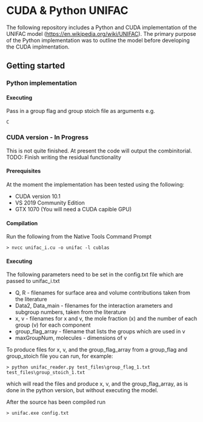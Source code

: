 # CUDA & Python UNIFAC

The following repository includes a Python and CUDA implementation of the UNIFAC model (https://en.wikipedia.org/wiki/UNIFAC). The primary purpose of the Python implementation was to outline the model before developing the CUDA implmentation.  

## Getting started

### Python implementation

#### Executing
Pass in a group flag and group stoich file as arguments e.g.
```
C
```

### CUDA version - In Progress

This is not quite finished. At present the code will output the combinitorial.
TODO: Finish writing the residual functionality

#### Prerequisites
At the moment the implementation has been tested using the following:
* CUDA version 10.1
* VS 2019 Community Edition
* GTX 1070 (You will need a CUDA capible GPU)

#### Compilation
Run the following from the Native Tools Command Prompt
```
> nvcc unifac_i.cu -o unifac -l cublas
```

#### Executing
The following parameters need to be set in the config.txt file which are passed to unifac_i.txt
* Q, R - filenames for surface area and volume contributions taken from the literature
* Data2, Data_main - filenames for the interaction arameters and subgroup numbers, taken from the literature
* x, v - filenames for x and v, the mole fraction (x) and the number of each group (v) for each component 
* group_flag_array - filename that lists the groups which are used in v
* maxGroupNum, molecules - dimensions of v

To produce files for x, v, and the group_flag_array from a group_flag and group_stoich file you can run, for example:
```
> python unifac_reader.py test_files\group_flag_1.txt test_files\group_stoich_1.txt
```
which will read the files and produce x, v, and the group_flag_array, as is done in the python version, but without executing the model.
 
After the source has been compiled run
```
> unifac.exe config.txt
```
